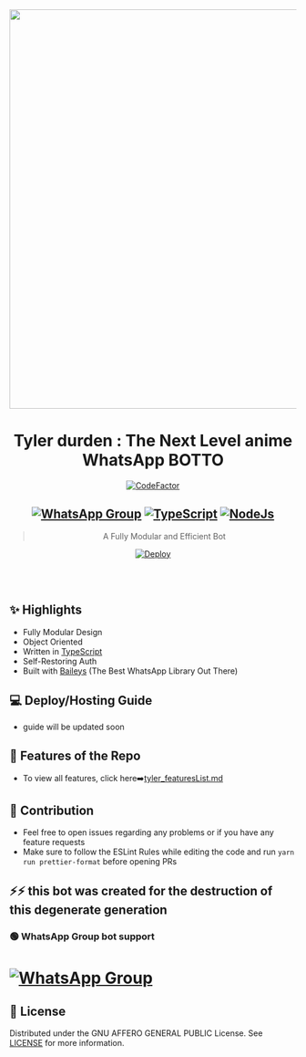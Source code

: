 <div align="center">
<img src="https://i.pinimg.com/originals/85/c0/75/85c075f3c2943e56da9d92ef389b0d2e.gif" width="700"></br></a>

# **Tyler durden : The Next Level anime WhatsApp BOTTO**

[![CodeFactor](https://www.codefactor.io/repository/github/prajjwaldatir/kaoi/badge)](https://www.codefactor.io/repository/github/prajjwaldatir/kaoi)

## [![WhatsApp Group](https://img.shields.io/badge/WhatsApp-25D366?style=for-the-badge&logo=whatsapp&logoColor=white)]( https://chat.whatsapp.com/JboXSiHnBLBLE9cJ5Ai8ur) [![TypeScript](https://img.shields.io/badge/TypeScript-007ACC?style=for-the-badge&logo=typescript&logoColor=white)](https://www.typescriptlang.org/) [![NodeJs](https://img.shields.io/badge/Node.js-43853D?style=for-the-badge&logo=node.js&logoColor=white)](https://nodejs.org/en/)

> A Fully Modular and Efficient Bot <br>

[![Deploy](https://www.herokucdn.com/deploy/button.png)](https://heroku.com/deploy?template=https://github.com/Blazemaster69/tyler-alpha/blob/main)


</div><br/>
<br/>

## ✨ Highlights

-   Fully Modular Design
-   Object Oriented
-   Written in [TypeScript](https://www.typescriptlang.org/)
-   Self-Restoring Auth
-   Built with [Baileys](https://github.com/adiwajshing/baileys) (The Best
    WhatsApp Library Out There)

## 💻 Deploy/Hosting Guide

-  guide will be updated soon

## 🍥 Features of the Repo

-   To view all features, click
    here➡️[tyler_featuresList.md](https://github.com/Blazemaster69/tyler-alpha/blob/main/Features.md)

## 💪 Contribution

-   Feel free to open issues regarding any problems or if you have any feature requests
-   Make sure to follow the ESLint Rules while editing the code and run
    `yarn run prettier-format` before opening PRs

##  ⚡⚡ this bot was created for the destruction of this degenerate generation


### 🟢 WhatsApp Group bot support

# [![WhatsApp Group](https://img.shields.io/badge/WhatsApp-25D366?style=for-the-badge&logo=whatsapp&logoColor=white)](https://chat.whatsapp.com/JboXSiHnBLBLE9cJ5Ai8ur)

## 📄 License

Distributed under the GNU AFFERO GENERAL PUBLIC License. See [LICENSE](/LICENSE)
for more information.

